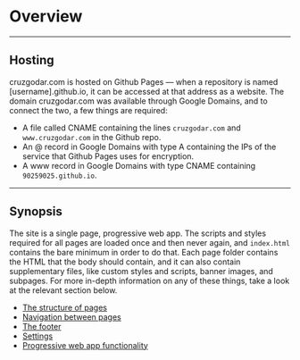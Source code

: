 # Overview

---

## Hosting

cruzgodar\.com is hosted on Github Pages — when a repository is named [username].github.io, it can be accessed at that address as a website. The domain cruzgodar\.com was available through Google Domains, and to connect the two, a few things are required:

- A file called CNAME containing the lines `cruzgodar.com` and `www.cruzgodar.com` in the Github repo.
- An @ record in Google Domains with type A containing the IPs of the service that Github Pages uses for encryption.
- A www record in Google Domains with type CNAME containing `90259025.github.io`.

---

## Synopsis

The site is a single page, progressive web app. The scripts and styles required for all pages are loaded once and then never again, and `index.html` contains the bare minimum in order to do that. Each page folder contains the HTML that the body should contain, and it can also contain supplementary files, like custom styles and scripts, banner images, and subpages. For more in-depth information on any of these things, take a look at the relevant section below.

- [The structure of pages](https://github.com/90259025/90259025.github.io/blob/master/docs/page-structure.md)
- [Navigation between pages](https://github.com/90259025/90259025.github.io/blob/master/docs/navigation.md)
- [The footer](https://github.com/90259025/90259025.github.io/blob/master/docs/footer.md)
- [Settings](https://github.com/90259025/90259025.github.io/blob/master/docs/settings.md)
- [Progressive web app functionality](https://github.com/90259025/90259025.github.io/blob/master/docs/pwa.md)